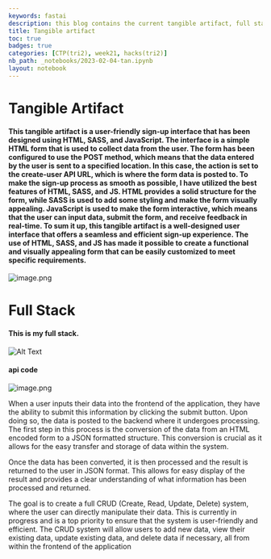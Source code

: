 ```yaml
---
keywords: fastai
description: this blog contains the current tangible artifact, full stack
title: Tangible artifact
toc: true
badges: true
categories: [CTP(tri2), week21, hacks(tri2)]
nb_path: _notebooks/2023-02-04-tan.ipynb
layout: notebook
---
```


<!--
#################################################
### THIS FILE WAS AUTOGENERATED! DO NOT EDIT! ###
#################################################
# file to edit: _notebooks/2023-02-04-tan.ipynb
-->

<div class="container" id="notebook-container">
        
<div class="cell border-box-sizing text_cell rendered"><div class="inner_cell">
<div class="text_cell_render border-box-sizing rendered_html">
<h1 id="Tangible-Artifact">Tangible Artifact<a class="anchor-link" href="#Tangible-Artifact"> </a></h1><h4 id="This-tangible-artifact-is-a-user-friendly-sign-up-interface-that-has-been-designed-using-HTML,-SASS,-and-JavaScript.-The-interface-is-a-simple-HTML-form-that-is-used-to-collect-data-from-the-user.-The-form-has-been-configured-to-use-the-POST-method,-which-means-that-the-data-entered-by-the-user-is-sent-to-a-specified-location.-In-this-case,-the-action-is-set-to-the-create-user-API-URL,-which-is-where-the-form-data-is-posted-to.-To-make-the-sign-up-process-as-smooth-as-possible,-I-have-utilized-the-best-features-of-HTML,-SASS,-and-JS.-HTML-provides-a-solid-structure-for-the-form,-while-SASS-is-used-to-add-some-styling-and-make-the-form-visually-appealing.-JavaScript-is-used-to-make-the-form-interactive,-which-means-that-the-user-can-input-data,-submit-the-form,-and-receive-feedback-in-real-time.-To-sum-it-up,-this-tangible-artifact-is-a-well-designed-user-interface-that-offers-a-seamless-and-efficient-sign-up-experience.-The-use-of-HTML,-SASS,-and-JS-has-made-it-possible-to-create-a-functional-and-visually-appealing-form-that-can-be-easily-customized-to-meet-specific-requirements.">This tangible artifact is a user-friendly sign-up interface that has been designed using HTML, SASS, and JavaScript. The interface is a simple HTML form that is used to collect data from the user. The form has been configured to use the POST method, which means that the data entered by the user is sent to a specified location. In this case, the action is set to the create-user API URL, which is where the form data is posted to. To make the sign-up process as smooth as possible, I have utilized the best features of HTML, SASS, and JS. HTML provides a solid structure for the form, while SASS is used to add some styling and make the form visually appealing. JavaScript is used to make the form interactive, which means that the user can input data, submit the form, and receive feedback in real-time. <strong>To sum it up, this tangible artifact is a well-designed user interface that offers a seamless and efficient sign-up experience. The use of HTML, SASS, and JS has made it possible to create a functional and visually appealing form that can be easily customized to meet specific requirements.</strong><a class="anchor-link" href="#This-tangible-artifact-is-a-user-friendly-sign-up-interface-that-has-been-designed-using-HTML,-SASS,-and-JavaScript.-The-interface-is-a-simple-HTML-form-that-is-used-to-collect-data-from-the-user.-The-form-has-been-configured-to-use-the-POST-method,-which-means-that-the-data-entered-by-the-user-is-sent-to-a-specified-location.-In-this-case,-the-action-is-set-to-the-create-user-API-URL,-which-is-where-the-form-data-is-posted-to.-To-make-the-sign-up-process-as-smooth-as-possible,-I-have-utilized-the-best-features-of-HTML,-SASS,-and-JS.-HTML-provides-a-solid-structure-for-the-form,-while-SASS-is-used-to-add-some-styling-and-make-the-form-visually-appealing.-JavaScript-is-used-to-make-the-form-interactive,-which-means-that-the-user-can-input-data,-submit-the-form,-and-receive-feedback-in-real-time.-To-sum-it-up,-this-tangible-artifact-is-a-well-designed-user-interface-that-offers-a-seamless-and-efficient-sign-up-experience.-The-use-of-HTML,-SASS,-and-JS-has-made-it-possible-to-create-a-functional-and-visually-appealing-form-that-can-be-easily-customized-to-meet-specific-requirements."> </a></h4><p><img src="/blog/images/copied_from_nb/images/signup.png" alt="image.png"></p>
<h1 id="Full-Stack">Full Stack<a class="anchor-link" href="#Full-Stack"> </a></h1><h4 id="This-is-my-full-stack."><strong>This is my full stack.</strong><a class="anchor-link" href="#This-is-my-full-stack."> </a></h4><p><img src="https://media.giphy.com/media/6OZbS2N6Oiro4TLk9M/giphy.gif" alt="Alt Text"></p>
<h4 id="api-code"><strong>api code</strong><a class="anchor-link" href="#api-code"> </a></h4><p><img src="/blog/images/copied_from_nb/images/apicode.png" alt="image.png"></p>
<p>When a user inputs their data into the frontend of the application, they have the ability to submit this information by clicking the submit button. Upon doing so, the data is posted to the backend where it undergoes processing. The first step in this process is the conversion of the data from an HTML encoded form to a JSON formatted structure. This conversion is crucial as it allows for the easy transfer and storage of data within the system.</p>
<p>Once the data has been converted, it is then processed and the result is returned to the user in JSON format. This allows for easy display of the result and provides a clear understanding of what information has been processed and returned.</p>
<p>The goal is to create a full CRUD (Create, Read, Update, Delete) system, where the user can directly manipulate their data. This is currently in progress and is a top priority to ensure that the system is user-friendly and efficient. The CRUD system will allow users to add new data, view their existing data, update existing data, and delete data if necessary, all from within the frontend of the application</p>

</div>
</div>
</div>
</div>
 

